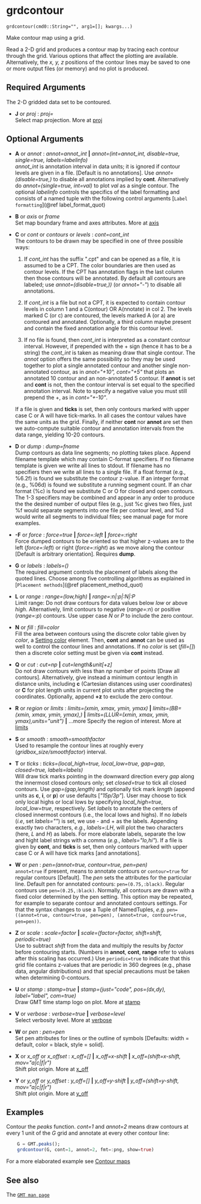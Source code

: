 # grdcontour

	grdcontour(cmd0::String="", arg1=[]; kwargs...)

Make contour map using a grid.

Read a 2-D grid and produces a contour map by tracing each contour through the grid. Various options
that affect the plotting are available. Alternatively, the *x, y, z* positions of the contour lines may be
saved to one or more output files (or memory) and no plot is produced.

Required Arguments
------------------

The 2-D gridded data set to be contoured.

- **J** or *proj* : *proj=<parameters>*\
   Select map projection. More at [proj](@ref)

Optional Arguments
------------------

- **A** or *annot* : *annot=annot_int* **|** *annot=(int=annot_int, disable=true, single=true, labels=labelinfo)*\
  *annot_int* is annotation interval in data units; it is ignored if contour levels are given in a file.
  [Default is no annotations]. Use *annot=(disable=true,)* to disable all annotations implied by **cont**.
  Alternatively do *annot=(single=true, int=val)* to plot *val* as a single contour. The optional *labelinfo* controls the specifics of the label formatting and consists of a named tuple with the following control arguments [`Label formatting`](@ref label_format_quot)

- **B** or *axis* or *frame*\
  Set map boundary frame and axes attributes. More at [axis](@ref)

- **C** or *cont* or *contours* or *levels* : *cont=cont_int*\
  The contours to be drawn may be specified in one of three possible ways:

   1. If *cont_int* has the suffix ".cpt" and can be opened as a file, it is assumed to be a CPT.
      The color boundaries are then used as contour levels. If the CPT has annotation flags in the
      last column then those contours will be annotated. By default all contours are labeled;
      use *annot=(disable=true,))* (or *annot="-"*) to disable all annotations.

   2. If *cont_int* is a file but not a CPT, it is expected to contain contour levels in column 1 and a
      C(ontour) OR A(nnotate) in col 2. The levels marked C (or c) are contoured, the levels marked A
      (or a) are contoured and annotated. Optionally, a third column maybe present and contain the
      fixed annotation angle for this contour level.

   3. If no file is found, then *cont_int* is interpreted as a constant contour interval. However,
      if prepended with the + sign (hence it has to be a string) the *cont_int* is taken as meaning draw that
      single contour. The *annot* option offers the same possibility so they may be used together to plot a
      single annotated contour and another single non-annotated contour, as in *anot="+10", cont="+5"* that
      plots an annotated 10 contour and an non-annotated 5 contour.
      If **annot** is set and **cont** is not, then the contour interval is set equal to the specified
      annotation interval. Note to specify a negative value you must still prepend the +, as in *cont="+-10"*.

  If a file is given and **ticks** is set, then only contours marked with upper case C or A will have tick-marks. In all cases the contour values have the same units as the grid. Finally, if neither **cont** nor **annot** are set then we auto-compute suitable contour and annotation intervals from the data range, yielding 10-20 contours.

- **D** or *dump* : *dump=fname*\
  Dump contours as data line segments; no plotting takes place. Append filename template which may contain
  C-format specifiers. If no filename template is given we write all lines to stdout. If filename has no
  specifiers then we write all lines to a single file. If a float format (e.g., %6.2f) is found we substitute
  the contour z-value. If an integer format (e.g., %06d) is found we substitute a running segment count. If
  an char format (%c) is found we substitute C or O for closed and open contours. The 1-3 specifiers may be
  combined and appear in any order to produce the the desired number of output files (e.g., just %c gives
  two files, just %f would separate segments into one file per contour level, and %d would write all segments
  to individual files; see manual page for more examples.

- **-F** or *force* : *force=true* **|** *force=:left* **|** *force=:right*\
  Force dumped contours to be oriented so that higher z-values are to the left (*force=:left*) or right
  (*force=:right*) as we move along the contour [Default is arbitrary orientation]. Requires **dump**.

- **G** or *labels* : *labels=()*\
  The required argument controls the placement of labels along the quoted lines. Choose among five
  controlling algorithms as explained in [`Placement methods`](@ref placement_method_quot)

- **L** or *range* : *range=(low,high)* **|** *range=:n|:p|:N|:P*\
  Limit range: Do not draw contours for data values below *low* or above *high*.  Alternatively,
  limit contours to negative (*range=:n*) or positive (*range=:p*) contours. Use upper case *N* or *P*
  to include the zero contour.

- **N** or *fill* : *fill=color*\
  Fill the area between contours using the discrete color table given by *color*, a [Setting color](@ref) element.
  Then, **cont** and **annot** can be used as well to control the contour lines and annotations. If no *color*
  is set (*fill=[]*) then a discrete color setting must be given via **cont** instead.

- **Q** or *cut* : *cut=np* **|** *cut=length&unit[+z]*\
  Do not draw contours with less than *np* number of points [Draw all contours]. Alternatively, give
  instead a minimum contour length in distance units, including **c** (Cartesian distances using user
  coordinates) or **C** for plot length units in current plot units after projecting the coordinates.
  Optionally, append **+z** to exclude the zero contour.

- **R** or *region* or *limits* : *limits=(xmin, xmax, ymin, ymax)* **|** *limits=(BB=(xmin, xmax, ymin, ymax),)*
   **|** *limits=(LLUR=(xmin, xmax, ymin, ymax),units="unit")* **|** ...more 
   Specify the region of interest. More at [limits](@ref)

- **S** or *smooth* : *smooth=smoothfactor*\
  Used to resample the contour lines at roughly every (*gridbox_size/smoothfactor*) interval.

- **T** or *ticks* : *ticks=(local_high=true, local_low=true, gap=gap, closed=true, labels=labels)*\
  Will draw tick marks pointing in the downward direction every *gap* along the innermost closed contours only;
  set *closed=true* to tick all closed contours. Use *gap=(gap,length)* and optionally tick mark *length*
  (append units as **c**, **i**, or **p**) or use defaults [*"15p/3p"*]. User may choose to tick only local
  highs or local lows by specifying *local_high=true*, *local_low=true*, respectively. Set *labels* to
  annotate the centers of closed innermost contours (i.e., the local lows and highs). If no *labels* (*i.e*,
  set *labels=""*) is set, we use - and + as the labels. Appending exactly two characters, *e.g.*, *labels=:LH*,
  will plot the two characters (here, *L* and *H*) as labels. For more elaborate labels, separate the low and hight
  label strings with a comma (*e.g.*, *labels="lo,hi"*). If a file is given by **cont**, and **ticks** is set,
  then only contours marked with upper case C or A will have tick marks [and annotations]. 

- **W** or *pen* : *pen=(annot=true, contour=true, pen=pen)*\
  ``annot=true`` if present, means to annotate contours or ``contour=true`` for regular contours [Default].
  The *pen* sets the attributes for the particular line. Default pen for annotated contours: ``pen=(0.75,:black)``.
  Regular contours use ``pen=(0.25,:black)``. Normally, all contours are drawn with a fixed color determined by
  the pen setting. This option may be repeated, for example to separate contour and annotated contours settings.
  For that the syntax changes to use a Tuple of NamedTuples, *e.g.*  ``pen=((annot=true, contour=true, pen=pen), (annot=true, contour=true, pen=pen))``.

- **Z** or *scale* : *scale=factor* **|** *scale=(factor=factor, shift=shift, periodic=true)*\
  Use to subtract *shift* from the data and multiply the results by *factor* before contouring starts.
  (Numbers in **annot**, **cont**, **range** refer to values after this scaling has occurred.) Use ``periodic=true``
  to indicate that this grid file contains z-values that are periodic in 360 degrees (e.g., phase data, angular distributions) and that special precautions must be taken when determining 0-contours.

- **U** or *stamp* : *stamp=true* **|** *stamp=(just="code", pos=(dx,dy), label="label", com=true)*\
   Draw GMT time stamp logo on plot. More at [stamp](@ref)

- **V** or *verbose* : *verbose=true* **|** *verbose=level*\
   Select verbosity level. More at [verbose](@ref)

- **W** or *pen* : *pen=pen*\
   Set pen attributes for lines or the outline of symbols [Defaults: width = default, color = black, style = solid].

- **X** or *x_off* or *x_offset* : *x_off=[]* **|** *x_off=x-shift* **|** *x_off=(shift=x-shift, mov="a|c|f|r")*\
   Shift plot origin. More at [x_off](@ref)

- **Y** or *y_off* or *y_offset* : *y_off=[]* **|** *y_off=y-shift* **|** *y_off=(shift=y-shift, mov="a|c|f|r")*\
   Shift plot origin. More at [y_off](@ref)

Examples
--------

Contour the *peaks* function. *cont=1* and *annot=2* means draw contours at every 1 unit of the *G*
grid and annotate at every other contour line:

```julia
    G = GMT.peaks();
    grdcontour(G, cont=1, annot=2, fmt=:png, show=true)
```

For a more elaborated example see [Contour maps](@ref)

See also
--------

The [`GMT man page`](https://www.generic-mapping-tools.org/gmt/dev/grdcontour_classic.html)